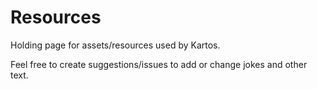 # Resources
Holding page for assets/resources used by Kartos.

Feel free to create suggestions/issues to add or change jokes and other text.
